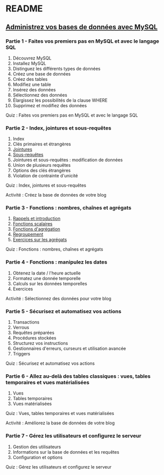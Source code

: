 # README

## [Administrez vos bases de données avec MySQL](https://openclassrooms.com/fr/courses/1959476-administrez-vos-bases-de-donnees-avec-mysql)

### Partie 1 - Faites vos premiers pas en MySQL et avec le langage SQL

1. Découvrez MySQL
2. Installez MySQL
3. Distinguez les différents types de données
4. Créez une base de données
5. Créez des tables
6. Modifiez une table
7. Insérez des données
8. Sélectionnez des données
9. Élargissez les possibilités de la clause WHERE
10. Supprimez et modifiez des données

Quiz : Faites vos premiers pas en MySQL et avec le langage SQL

### Partie 2 - Index, jointures et sous-requêtes

1. Index
2. Clés primaires et étrangères
3. [Jointures](II-index-jointures-sous-requetes/03-jointures.md)
4. [Sous-requêtes](II-index-jointures-sous-requetes\04-sous-requetes.md)
5. Jointures et sous-requêtes : modification de données
6. Union de plusieurs requêtes
7. Options des clés étrangères
8. Violation de contrainte d'unicité

Quiz : Index, jointures et sous-requêtes

Activité : Créez la base de données de votre blog

### Partie 3 - Fonctions : nombres, chaînes et agrégats

1. [Rappels et introduction](III-fonctions-nombres-chaines-agregats/01-rappels-et-introduction.md)
2. [Fonctions scalaires](III-fonctions-nombres-chaines-agregats/02-fonctions-scalaires.md)
3. [Fonctions d'agrégation](III-fonctions-nombres-chaines-agregats/03-fonctions-d'agregation.md)
4. [Regroupement](III-fonctions-nombres-chaines-agregats/04-regroupement.md)
5. [Exercices sur les agrégats](III-fonctions-nombres-chaines-agregats/05-exercices-sur-les-agregats.md)

Quiz : Fonctions : nombres, chaînes et agrégats

### Partie 4 - Fonctions : manipulez les dates

1. Obtenez la date / l'heure actuelle
2. Formatez une donnée temporelle
3. Calculs sur les données temporelles
4. Exercices

Activité : Sélectionnez des données pour votre blog

### Partie 5 - Sécurisez et automatisez vos actions

1. Transactions
2. Verrous
3. Requêtes préparées
4. Procédures stockées
5. Structurez vos instructions
6. Gestionnaires d'erreurs, curseurs et utilisation avancée
7. Triggers

Quiz : Sécurisez et automatisez vos actions

### Partie 6 - Allez au-delà des tables classiques : vues, tables temporaires et vues matérialisées

1. Vues
2. Tables temporaires
3. Vues matérialisées

Quiz : Vues, tables temporaires et vues matérialisées

Activité : Améliorez la base de données de votre blog

### Partie 7 - Gérez les utilisateurs et configurez le serveur

1. Gestion des utilisateurs
2. Informations sur la base de données et les requêtes
3. Configuration et options

Quiz : Gérez les utilisateurs et configurez le serveur